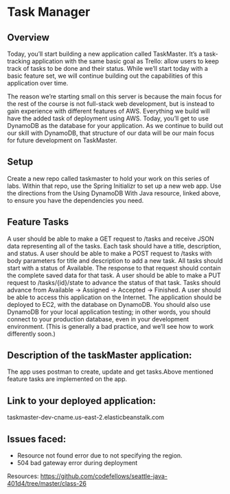 # Task Manager

## Overview
Today, you’ll start building a new application called TaskMaster. 
It’s a task-tracking application with the same basic goal as Trello: allow users to keep track of tasks to be done and their status. 
While we’ll start today with a basic feature set, we will continue building out the capabilities of this application over time.

The reason we’re starting small on this server is because the main focus for the rest of the course is not full-stack web development, but is instead to gain experience with different features of AWS. 
Everything we build will have the added task of deployment using AWS. Today, you’ll get to use DynamoDB as the database for your application. 
As we continue to build out our skill with DynamoDB, that structure of our data will be our main focus for future development on TaskMaster.

## Setup
Create a new repo called taskmaster to hold your work on this series of labs. 
Within that repo, use the Spring Initializr to set up a new web app. 
Use the directions from the Using DynamoDB With Java resource, linked above, to ensure you have the dependencies you need.

## Feature Tasks
A user should be able to make a GET request to /tasks and receive JSON data representing all of the tasks.
Each task should have a title, description, and status.
A user should be able to make a POST request to /tasks with body parameters for title and description to add a new task.
All tasks should start with a status of Available.
The response to that request should contain the complete saved data for that task.
A user should be able to make a PUT request to /tasks/{id}/state to advance the status of that task.
Tasks should advance from Available -> Assigned -> Accepted -> Finished.
A user should be able to access this application on the Internet.
The application should be deployed to EC2, with the database on DynamoDB.
You should also use DynamoDB for your local application testing; in other words, you should connect to your production database, even in your development environment. 
(This is generally a bad practice, and we’ll see how to work differently soon.)

## Description of the taskMaster application:
The app uses postman to create, update and get tasks.Above mentioned feature tasks are implemented on the app.

## Link to your deployed application:
taskmaster-dev-cname.us-east-2.elasticbeanstalk.com


## Issues faced:
- Resource not found error due to not specifying the region.
- 504 bad gateway error during deployment

Resources:
https://github.com/codefellows/seattle-java-401d4/tree/master/class-26
